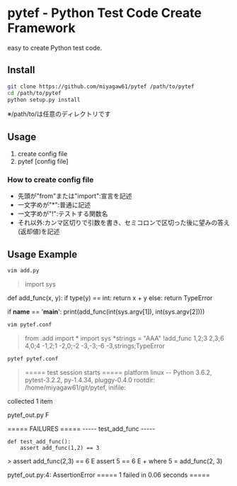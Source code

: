 # pytef - Python Test Code Create Framework

easy to create Python test code.

## Install

```bash
git clone https://github.com/miyagaw61/pytef /path/to/pytef
cd /path/to/pytef
python setup.py install
```
※/path/to/は任意のディレクトリです

## Usage

1. create config file
2. pytef [config file]

### How to create config file

* 先頭が"from"または"import":宣言を記述
* 一文字めが"\*":普通に記述
* 一文字めが"!":テストする関数名
* それ以外:カンマ区切りで引数を書き、セミコロンで区切った後に望みの答え(返却値)を記述

## Usage Example

```bash
vim add.py
```

> import sys
 
def add_func(x, y):
    if type(y) == int:
        return x + y
    else:
        return TypeError
 
if __name__ == '__main__':
    print(add_func(int(sys.argv[1]), int(sys.argv[2])))

```bash
vim pytef.conf
```

> from .add import *
import sys
\*strings = "AAA"
!add_func
1,2;3
2,3;6
4,0;4
-1,2;1
-2,0;-2
-3,-3;-6
-3,strings;TypeError

```bash
pytef pytef.conf
```

> ===== test session starts =====
platform linux -- Python 3.6.2, pytest-3.2.2, py-1.4.34, pluggy-0.4.0
rootdir: /home/miyagaw61/git/pytef, inifile:
 
collected 1 item  
 
pytef_out.py F
 
===== FAILURES =====
----- test_add_func -----
 
    def test_add_func():
        assert add_func(1,2) == 3
\>       assert add_func(2,3) == 6
E       assert 5 == 6
E        +  where 5 = add_func(2, 3)
 
pytef_out.py:4: AssertionError
===== 1 failed in 0.06 seconds =====
